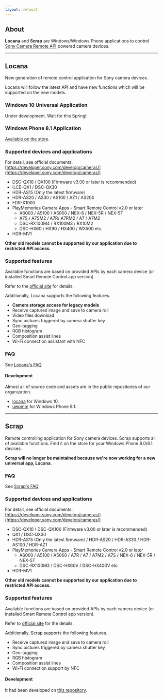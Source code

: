 ```yaml
---
layout: default
---
```


## About

**Locana** and **Scrap** are Windows/Windows Phone applications to control
[Sony Camera Remote API](http://developer.sony.com/develop/cameras/) powered camera devices.

---

## Locana

New generation of remote control application for Sony camera devices.

Locana will follow the latest API and have new functions which will be supported on the new models.

### Windows 10 Universal Application

Under development. Wait for this Spring!

### Windows Phone 8.1 Application

[Available on the store](https://www.microsoft.com/en-us/store/apps/locana/9nblggh2t6h1).

### Supported devices and applications

For detail, see official documents. [https://developer.sony.com/develop/cameras/](https://developer.sony.com/develop/cameras/)

- DSC-QX10 / QX100 (Firmware v3.00 or later is recommended)
- ILCE-QX1 / DSC-QX30
- HDR-AS15 (Only the latest firmware)
- HDR-AS20 / AS30 / AS100 / AZ1 / AS200
- FDR-X1000
- PlayMemories Camera Apps - Smart Remote Control v2.0 or later
    - A6000 / A5100 / A5000 / NEX-6 / NEX-5R / NEX-5T
    - A7S / A7SM2 / A7R/ A7RM2 / A7 / A7M2
    - DSC-RX100M4 / RX100M3 / RX10M2
    - DSC-HX60 / HX90 / HX400 / WX500 etc.
- HDR-MV1

**Other old models cannot be supported by our application due to restricted API access.**

### Supported features

Available functions are based on provided APIs by each camera device (or installed Smart Remote Control app version).

Refer to the [official site](http://developer.sony.com/develop/cameras/) for details.

Additionally, Locana supports the following features.

- **Camera storage access for legacy models**
- Receive captured image and save to camera roll
- Video files download
- Sync pictures triggered by camera shutter key
- Geo-tagging
- RGB histogram
- Composition assist lines
- Wi-Fi connection assistant with NFC

### FAQ

See [Locana's FAQ](/locana_faq.html)

#### Development

Almost all of source code and assets are in the public repositories of our organization.

- [locana](https://github.com/locana/locana) for Windows 10.
- [uwpmm](https://github.com/locana/uwpmm) for Windows Phone 8.1.

***

## Scrap

Remote controlling application for Sony camera devices.
Scrap supports all of available functions.
Find it on the store for your Windows Phone 8.0/8.1 devices.

**Scrap will no longer be maintained because we're now working for a new universal app, Locana.**

### FAQ
See [Scrap's FAQ](/scrap_faq.html)

### Supported devices and applications

For detail, see official documents. [https://developer.sony.com/develop/cameras/](https://developer.sony.com/develop/cameras/)

- DSC-QX10 / DSC-QX100 (Firmware v3.00 or later is recommended)
- QX1 / DSC-QX30
- HDR-AS15 (Only the latest firmware) / HDR-AS20 / HDR-AS30 / HDR-AS100 / HDR-AZ1
- PlayMemories Camera Apps - Smart Remote Control v2.0 or later
  + A6000 / A5100 / A5000 / A7R / A7 / A7M2 / A7S / NEX-6 / NEX-5R / NEX-5T
  + DSC-RX100M3 / DSC-HX60V / DSC-HX400V etc.
- HDR-MV1

**Other old models cannot be supported by our application due to restricted API access.**

### Supported features

Available functions are based on provided APIs by each camera device (or installed Smart Remote Control app version).

Refer to [official site](http://developer.sony.com/develop/cameras/) for the details.

Additionally, Scrap supports the following features.

- Receive captured image and save to camera roll
- Sync pictures triggered by camera shutter key
- Geo-tagging
- RGB histogram
- Composition assist lines
- Wi-Fi connection support by NFC

#### Development

It had been developed on [this repository](https://github.com/locana/wppmm).
